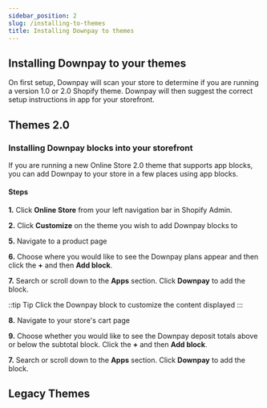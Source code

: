 ```yaml
---
sidebar_position: 2
slug: /installing-to-themes
title: Installing Downpay to themes
---
```


## Installing Downpay to your themes

On first setup, Downpay will scan your store to determine if you are running a version 1.0 or 2.0 Shopify theme. Downpay will then suggest the correct setup instructions in app for your storefront. 

## Themes 2.0

### Installing Downpay blocks into your storefront

If you are running a new Online Store 2.0 theme that supports app blocks, you can add Downpay to your store in a few places using app blocks.

#### Steps

**1.** Click **Online Store** from your left navigation bar in Shopify Admin.

**2.** Click **Customize** on the theme you wish to add Downpay blocks to

<!-- **3.** Click the third icon on the left navigation bar to open the **App embeds** section

**4.** Toggle the button beside **Downpay** to the on position -->

**5.** Navigate to a product page

**6.** Choose where you would like to see the Downpay plans appear and then click the **+** and then **Add block**. 

**7.** Search or scroll down to the **Apps** section. Click **Downpay** to add the block.

::tip Tip
Click the Downpay block to customize the content displayed
:::

**8.** Navigate to your store's cart page

**9.** Choose whether you would like to see the Downpay deposit totals above or below the subtotal block. Click the **+** and then **Add block**. 

**7.** Search or scroll down to the **Apps** section. Click **Downpay** to add the block.

## Legacy Themes


<!-- Denis to add> -->
